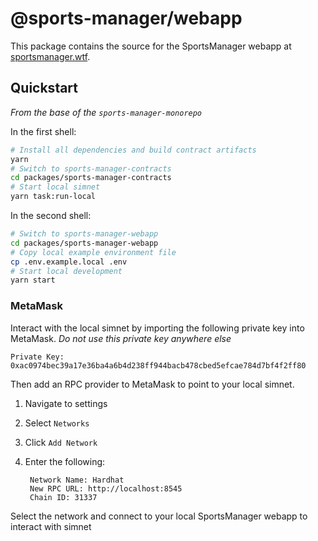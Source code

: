 # @sports-manager/webapp

This package contains the source for the SportsManager webapp at [sportsmanager.wtf](https://www.sportsmanager.wtf).

## Quickstart

_From the base of the `sports-manager-monorepo`_

In the first shell:

```sh
# Install all dependencies and build contract artifacts
yarn
# Switch to sports-manager-contracts
cd packages/sports-manager-contracts
# Start local simnet
yarn task:run-local
```

In the second shell:

```sh
# Switch to sports-manager-webapp
cd packages/sports-manager-webapp
# Copy local example environment file
cp .env.example.local .env
# Start local development
yarn start
```

### MetaMask

Interact with the local simnet by importing the following private key into MetaMask. _Do not use this private key anywhere else_

```
Private Key:
0xac0974bec39a17e36ba4a6b4d238ff944bacb478cbed5efcae784d7bf4f2ff80
```

Then add an RPC provider to MetaMask to point to your local simnet.

1.  Navigate to settings
2.  Select `Networks`
3.  Click `Add Network`
4.  Enter the following:

         Network Name: Hardhat
         New RPC URL: http://localhost:8545
         Chain ID: 31337

Select the network and connect to your local SportsManager webapp to interact with simnet
